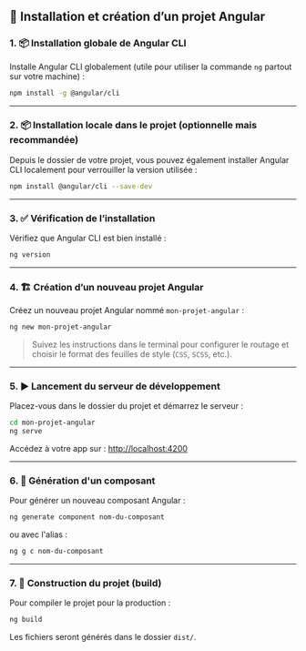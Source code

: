 ## 🚀 Installation et création d’un projet Angular

### 1. 📦 Installation globale de Angular CLI

Installe Angular CLI globalement (utile pour utiliser la commande `ng` partout sur votre machine) :

```bash
npm install -g @angular/cli
```

---

### 2. 📦 Installation locale dans le projet (optionnelle mais recommandée)

Depuis le dossier de votre projet, vous pouvez également installer Angular CLI localement pour verrouiller la version utilisée :

```bash
npm install @angular/cli --save-dev
```

---

### 3. ✅ Vérification de l’installation

Vérifiez que Angular CLI est bien installé :

```bash
ng version
```

---

### 4. 🏗️ Création d’un nouveau projet Angular

Créez un nouveau projet Angular nommé `mon-projet-angular` :

```bash
ng new mon-projet-angular
```

> Suivez les instructions dans le terminal pour configurer le routage et choisir le format des feuilles de style (`CSS`, `SCSS`, etc.).

---

### 5. ▶️ Lancement du serveur de développement

Placez-vous dans le dossier du projet et démarrez le serveur :

```bash
cd mon-projet-angular
ng serve
```

Accédez à votre app sur : [http://localhost:4200](http://localhost:4200)

---

### 6. 🔧 Génération d'un composant

Pour générer un nouveau composant Angular :

```bash
ng generate component nom-du-composant
```

ou avec l'alias :

```bash
ng g c nom-du-composant
```

---

### 7. 📆 Construction du projet (build)

Pour compiler le projet pour la production :

```bash
ng build
```

Les fichiers seront générés dans le dossier `dist/`.
